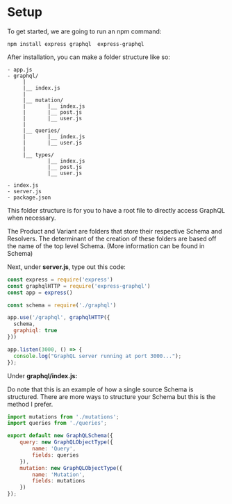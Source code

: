 # Setup

To get started, we are going to run an npm command:

```text
npm install express graphql  express-graphql
```

After installation, you can make a folder structure like so:

```text
- app.js
- graphql/
     |
     |__ index.js
     |
     |__ mutation/
     |       |__ index.js
     |       |__ post.js
     |       |__ user.js
     |
     |__ queries/
     |       |__ index.js
     |       |__ user.js
     |
     |__ types/      
             |__ index.js
             |__ post.js
             |__ user.js

- index.js
- server.js
- package.json
```

This folder structure is for you to have a root file to directly access GraphQL when necessary. 

The Product and Variant are folders that store their respective Schema and Resolvers. The determinant of the creation of these folders are based off the name of the top level Schema. \(More information can be found in Schema\)



Next, under **server.js**, type out this code:

```javascript
const express = require('express')
const graphqlHTTP = require('express-graphql')
const app = express()

const schema = require('./graphql')

app.use('/graphql', graphqlHTTP({
  schema,
  graphiql: true
}))

app.listen(3000, () => {
  console.log("GraphQL server running at port 3000...");
});
```



Under **graphql/index.js:**

Do note that this is an example of how a single source Schema is structured. There are more ways to structure your Schema but this is the method I prefer.

```javascript
import mutations from './mutations';
import queries from './queries';

export default new GraphQLSchema({
	query: new GraphQLObjectType({
		name: 'Query',
		fields: queries
	}),
	mutation: new GraphQLObjectType({
		name: 'Mutation',
		fields: mutations
	})
});
```



